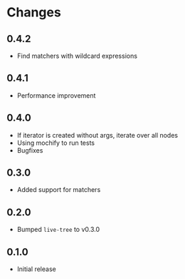 # Changes

## 0.4.2

- Find matchers with wildcard expressions

## 0.4.1

- Performance improvement

## 0.4.0

- If iterator is created without args, iterate over all nodes
- Using mochify to run tests
- Bugfixes

## 0.3.0

- Added support for matchers

## 0.2.0

- Bumped `live-tree` to v0.3.0

## 0.1.0

- Initial release
